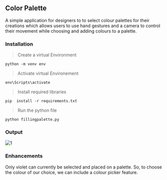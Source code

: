 ## Color Palette
A simple application for designers to to select colour palettes for their creations which allows users to use hand gestures and a camera to control their movement while choosing and adding colours to a palette.

### Installation
> Create a virtual Environment

```shell
python -m venv env
```
> Activate virtual Environement

```shell
env\Scripts\activate
```

> Install required libraries

```shell
pip  install -r requirements.txt 
```
> Run the python file

```shell
python fillingpalette.py  
```

### Output
![1](https://user-images.githubusercontent.com/68593617/175057656-3f735047-f270-445a-8b08-d4bc19e4c02a.png)

### Enhancements
Only violet can currently be selected and placed on a palette. 
So, to choose the colour of our choice, we can include a colour picker feature.